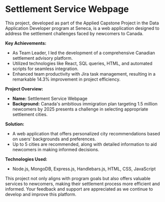 # Settlement Service Webpage

This project, developed as part of the Applied Capstone Project in the Data Application Developer program at Seneca, is a web application designed to address the settlement challenges faced by newcomers to Canada.

**Key Achievements:**

- As Team Leader, I led the development of a comprehensive Canadian settlement advisory platform.
- Utilized technologies like React, SQL queries, HTML, and automated scripts for seamless integration.
- Enhanced team productivity with Jira task management, resulting in a remarkable 14.3% improvement in project efficiency.

**Project Overview:**

- **Name:** Settlement Service Webpage
- **Background:** Canada's ambitious immigration plan targeting 1.5 million newcomers by 2025 presents a challenge in selecting appropriate settlement cities.

**Solution:**

- A web application that offers personalized city recommendations based on users' backgrounds and preferences.
- Up to 5 cities are recommended, along with detailed information to aid newcomers in making informed decisions.

**Technologies Used:**

- Node.js, MongoDB, Express.js, Handlebars.js, HTML, CSS, JavaScript

This project not only aligns with program goals but also offers valuable services to newcomers, making their settlement process more efficient and informed. Your feedback and support are appreciated as we continue to develop and improve this platform.
